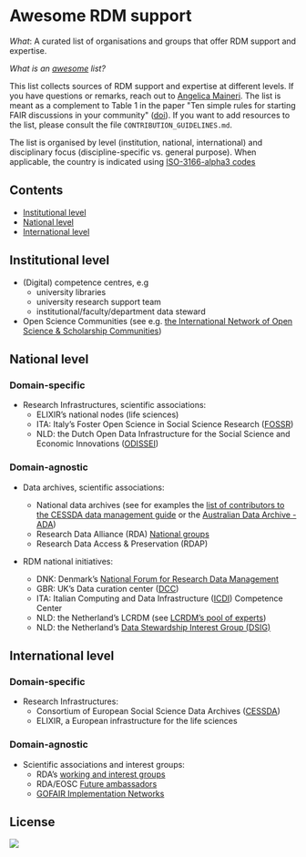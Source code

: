 # Awesome RDM support
*What*: A curated list of organisations and groups that offer RDM support and expertise.

*What is an [awesome](https://github.com/sindresorhus/awesome) list?*

This list collects sources of RDM support and expertise at different levels. If you have questions or remarks, reach out to [Angelica Maineri](mailto:angelica@odissei-data.nl). The list is meant as a complement to Table 1 in the paper "Ten simple rules for starting FAIR discussions in your community" ([doi](https://doi.org/10.1371/journal.pcbi.1011668)). If you want to add resources to the list, please consult the file `CONTRIBUTION_GUIDELINES.md`.

The list is organised by level (institution, national, international) and disciplinary focus (discipline-specific vs. general purpose). When applicable, the country is indicated using [ISO-3166-alpha3 codes](https://en.wikipedia.org/wiki/List_of_ISO_3166_country_codes) 

## Contents
- [Institutional level](#Institutional-level)
- [National level](#National-level)
- [International level](#International-level)

## Institutional level
- (Digital) competence centres, e.g
  - university libraries
  - university research support team
  - institutional/faculty/department data steward
- Open Science Communities (see e.g. [the International Network of Open Science & Scholarship Communities](https://osc-international.com/))

## National level
### Domain-specific
- Research Infrastructures, scientific associations:
  - ELIXIR’s national nodes (life sciences)
  - ITA: Italy’s Foster Open Science in Social Science Research ([FOSSR](http://www.fossr.eu/))
  - NLD: the Dutch Open Data Infrastructure for the Social Science and Economic Innovations ([ODISSEI](https://odissei-data.nl/))

### Domain-agnostic
- Data archives, scientific associations:
  - National data archives (see for examples the [list of contributors to the CESSDA data management guide](https://dmeg.cessda.eu/Data-Management-Expert-Guide/8.-Contributors) or the [Australian Data Archive - ADA](https://ada.edu.au/))
  - Research Data Alliance (RDA) [National groups](https://rd-alliance.org/groups/national-groups)
  - Research Data Access & Preservation (RDAP)
 
- RDM national initiatives:
  - DNK: Denmark’s [National Forum for Research Data Management](https://www.deic.dk/en/data-management/archive/national-research-data-management-governance-structure)
  - GBR: UK’s Data curation center ([DCC](https://www.dcc.ac.uk/about))
  - ITA: Italian Computing and Data Infrastructure ([ICDI](https://www.icdi.it/en/activities/competence-centre)) Competence Center
  - NLD: the Netherland’s LCRDM (see [LCRDM’s pool of experts](https://lcrdm.nl/pool-of-experts/)) 
  - NLD: the Netherland’s [Data Stewardship Interest Group (DSIG)](https://www.dtls.nl/about/community/interest-groups/data-stewards-interest-group/)

## International level
### Domain-specific
- Research Infrastructures: 
  - Consortium of European Social Science Data Archives ([CESSDA](https://www.cessda.eu/))
  - ELIXIR, a European infrastructure for the life sciences

### Domain-agnostic
- Scientific associations and interest groups:
  - RDA’s [working and interest groups](https://rd-alliance.org/groups)
  - RDA/EOSC [Future ambassadors](https://eoscfuture-grants.eu/meet-the-grantees#section244)
  - [GOFAIR Implementation Networks](https://www.go-fair.org/implementation-networks/overview/)


## License
<a href="http://creativecommons.org/publicdomain/zero/1.0/"><img src="https://i.creativecommons.org/p/zero/1.0/88x31.png"></a>

